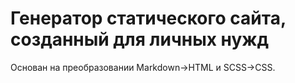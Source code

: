 # Генератор статического сайта, созданный для личных нужд

Основан на преобразовании Markdown→HTML и SCSS→CSS.
